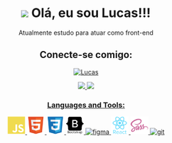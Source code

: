 <h1 align="center"><img src="https://media.giphy.com/media/hvRJCLFzcasrR4ia7z/giphy.gif" width="30"> Olá, eu sou Lucas!!!</h1>

<p align="center"> Atualmente estudo para atuar como front-end </p>

<h2 align="center">Conecte-se comigo:</h2>
<p align="center">
<a href="https://www.linkedin.com/in/lucas-raymundo-76230a79" target="blank"><img src="https://raw.githubusercontent.com/rahuldkjain/github-profile-readme-generator/master/src/images/icons/Social/linked-in-alt.svg" alt="Lucas" height="40" width="40" /></a >
</p>

<div align="center">
  <a href="https://github.com/Lucs25">
  <img height="180em" src="https://github-readme-stats.vercel.app/api?username=Lucs25&show_icons=true&theme=tokyonight&include_all_commits=true&count_private=true"/>
  <img height="180em" src="https://github-readme-stats.vercel.app/api/top-langs/?username=Lucs25&layout=compact&langs_count=7&theme=tokyonight"/>
</div>
  
  
<div style="display: inline_block" align="center">
 <h3>Languages and Tools:</h3>
 <img alt="Js" height="40" width="40" src="https://raw.githubusercontent.com/devicons/devicon/master/icons/javascript/javascript-plain.svg">
 <img alt="HTML" height="40" width="40" src="https://raw.githubusercontent.com/devicons/devicon/master/icons/html5/html5-original.svg">
 <img alt="CSS" height="40" width="40" src="https://raw.githubusercontent.com/devicons/devicon/master/icons/css3/css3-original.svg">
 <img alt="bootstrap" width="40" height="40" src="https://raw.githubusercontent.com/devicons/devicon/master/icons/bootstrap/bootstrap-plain-wordmark.svg"    />
 <img alt="figma" width="40" height="40" src="https://www.vectorlogo.zone/logos/figma/figma-icon.svg" />
 <img alt="react" width="40" height="40" src="https://raw.githubusercontent.com/devicons/devicon/master/icons/react/react-original-wordmark.svg" />
 <img alt="sass" width="40" height="40" src="https://raw.githubusercontent.com/devicons/devicon/master/icons/sass/sass-original.svg" />
 <img alt="git" width="40" height="40" src="https://www.vectorlogo.zone/logos/git-scm/git-scm-icon.svg"/>
</div>
